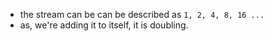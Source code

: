 - the stream can be can be described as `1, 2, 4, 8, 16 ...`
- as, we're adding it to itself, it is doubling.
